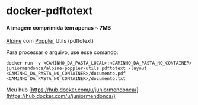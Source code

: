 # docker-pdftotext
#### A imagem comprimida tem apenas ~ 7MB

[Alpine](https://alpinelinux.org/) com [Poppler](https://poppler.freedesktop.org/) Utils (pdftotext)

Para processar o arquivo, use esse comando:
```
docker run -v <CAMINHO_DA_PASTA_LOCAL>:<CAMINHO_DA_PASTA_NO_CONTAINER> juniormendonca/alpine-poppler-utils pdftotext -layout <CAMINHO_DA_PASTA_NO_CONTAINER>/documento.pdf <CAMINHO_DA_PASTA_NO_CONTAINER>/documento.txt
```

Meu hub [https://hub.docker.com/u/juniormendonca/](https://hub.docker.com/u/juniormendonca/)
